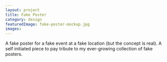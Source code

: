 ```yaml
---
layout: project
title: Fake Poster
category: design
featuredImage: fake-poster-mockup.jpg
images:
---
```


A fake poster for a fake event at a fake location (but the concept is real). A self initiated piece to pay tribute to my ever-growing collection of fake posters.
